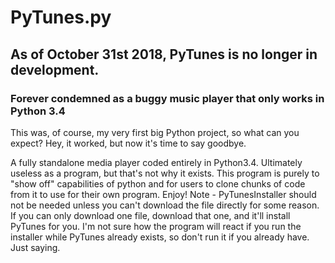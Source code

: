 # PyTunes.py

## As of October 31st 2018, PyTunes is no longer in development.
### Forever condemned as a buggy music player that only works in Python 3.4
This was, of course, my very first big Python project, so what can you expect? Hey, it worked, but now it's time to say goodbye. 


A fully standalone media player coded entirely in Python3.4. Ultimately useless as a program, but that's not why it exists. This program is purely to "show off" capabilities of python and for users to clone chunks of code from it to use for their own program. Enjoy!
Note - PyTunesInstaller should not be needed unless you can't download the file directly for some reason. If you can only download one file, download that one, and it'll install PyTunes for you. I'm not sure how the program will react if you run the installer while PyTunes already exists, so don't run it if you already have. Just saying.
